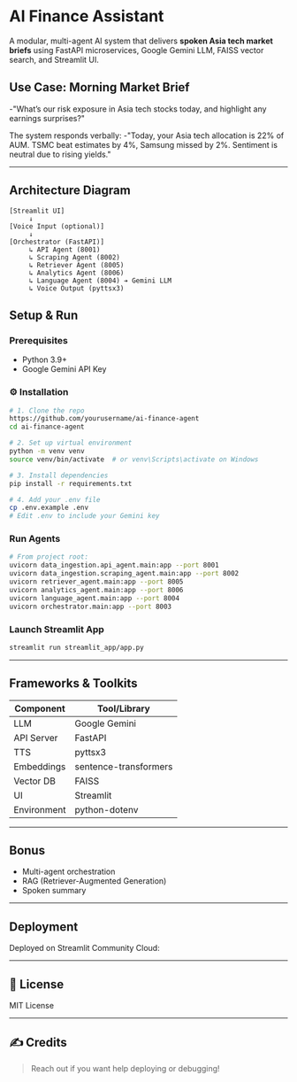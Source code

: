 # AI Finance Assistant 

A modular, multi-agent AI system that delivers **spoken Asia tech market briefs** using FastAPI microservices, Google Gemini LLM, FAISS vector search, and Streamlit UI.


##  Use Case: Morning Market Brief

-"What’s our risk exposure in Asia tech stocks today, and highlight any earnings surprises?"

The system responds verbally:
-"Today, your Asia tech allocation is 22% of AUM. TSMC beat estimates by 4%, Samsung missed by 2%. Sentiment is neutral due to rising yields."

---

##  Architecture Diagram

```
[Streamlit UI]
     ↓
[Voice Input (optional)]
     ↓
[Orchestrator (FastAPI)]
     ↳ API Agent (8001)        
     ↳ Scraping Agent (8002)
     ↳ Retriever Agent (8005)
     ↳ Analytics Agent (8006)
     ↳ Language Agent (8004) ➔ Gemini LLM
     ↳ Voice Output (pyttsx3)
```


##  Setup & Run

###  Prerequisites

* Python 3.9+
* Google Gemini API Key

### ⚙ Installation

```bash
# 1. Clone the repo
https://github.com/yourusername/ai-finance-agent
cd ai-finance-agent

# 2. Set up virtual environment
python -m venv venv
source venv/bin/activate  # or venv\Scripts\activate on Windows

# 3. Install dependencies
pip install -r requirements.txt

# 4. Add your .env file
cp .env.example .env
# Edit .env to include your Gemini key
```

### Run Agents

```bash
# From project root:
uvicorn data_ingestion.api_agent.main:app --port 8001
uvicorn data_ingestion.scraping_agent.main:app --port 8002
uvicorn retriever_agent.main:app --port 8005
uvicorn analytics_agent.main:app --port 8006
uvicorn language_agent.main:app --port 8004
uvicorn orchestrator.main:app --port 8003
```

###  Launch Streamlit App

```bash
streamlit run streamlit_app/app.py
```

---

## Frameworks & Toolkits

| Component   | Tool/Library          |
| ----------- | --------------------- |
| LLM         | Google Gemini         |
| API Server  | FastAPI               |
| TTS         | pyttsx3               |
| Embeddings  | sentence-transformers |
| Vector DB   | FAISS                 |
| UI          | Streamlit             |
| Environment | python-dotenv         |

---

## Bonus

* Multi-agent orchestration
* RAG (Retriever-Augmented Generation)
* Spoken summary

---

##  Deployment

Deployed on Streamlit Community Cloud:


---

## 📃 License

MIT License

---

## ✍️ Credits

> Reach out if you want help deploying or debugging!